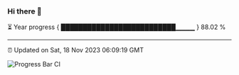 ### Hi there 👋

⏳ Year progress { ██████████████████████████▁▁▁▁ } 88.02 %

---

⏰ Updated on Sat, 18 Nov 2023 06:09:19 GMT

![Progress Bar CI](https://github.com/Shyam-Makwana/GitHub-Actions-Demo/workflows/Progress%20Bar%20CI/badge.svg)
